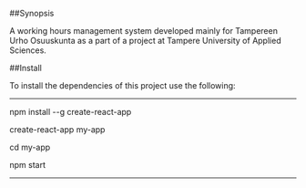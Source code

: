 ##Synopsis

A working hours management system developed mainly for Tampereen Urho Osuuskunta as a part of a project at Tampere University of Applied Sciences.

##Install

To install the dependencies of this project use the following:

---------------------------------

npm install --g create-react-app

create-react-app my-app

cd my-app

npm start

---------------------------------

